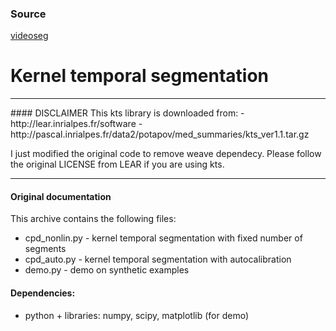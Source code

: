 ### Source 

[videoseg](https://github.com/pathak22/videoseg)


Kernel temporal segmentation
============================

<hr/>
#### DISCLAIMER
This kts library is downloaded from:
- http://lear.inrialpes.fr/software
- http://pascal.inrialpes.fr/data2/potapov/med_summaries/kts_ver1.1.tar.gz

I just modified the original code to remove weave dependecy. Please follow the
original LICENSE from LEAR if you are using kts.
<hr/>

#### Original documentation
This archive contains the following files:
* cpd_nonlin.py   -   kernel temporal segmentation with fixed number of segments
* cpd_auto.py     -   kernel temporal segmentation with autocalibration
* demo.py         -   demo on synthetic examples

#### Dependencies:
* python + libraries: numpy, scipy, matplotlib (for demo)
